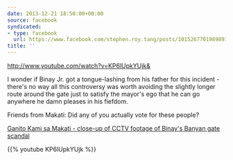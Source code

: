 ```yaml
---
date: 2013-12-21 18:50:00+00:00
source: facebook
syndicated:
- type: facebook
  url: https://www.facebook.com/stephen.roy.tang/posts/10152677019898912
title: ''
---
```


http://www.youtube.com/watch?v=KP6lUpkYUjk& 

I wonder if Binay Jr. got a tongue-lashing from his father for this incident - there's no way all this controversy was worth avoiding the slightly longer route around the gate just to satisfy the mayor's ego that he can go anywhere he damn pleases in his fiefdom.

Friends from Makati: Did any of you actually vote for these people?

[Ganito Kami sa Makati - close-up of CCTV footage of Binay's Banyan gate scandal](https://www.youtube.com/watch?v=KP6lUpkYUjk)



{{% youtube KP6lUpkYUjk %}}